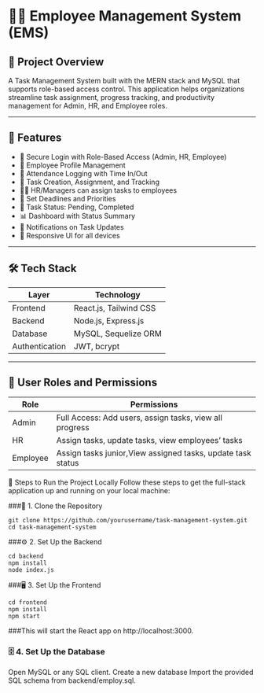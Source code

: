 # 🧑‍💼 Employee Management System (EMS)

## 📌 Project Overview

A Task Management System built with the MERN stack and MySQL that supports role-based access control. This application helps organizations streamline task assignment, progress tracking, and productivity management for Admin, HR, and Employee roles.

---

## 🚀 Features

- 🔐 Secure Login with Role-Based Access (Admin, HR, Employee)
- 👥 Employee Profile Management
- 📅 Attendance Logging with Time In/Out
- 📝 Task Creation, Assignment, and Tracking
- 👨‍💼 HR/Managers can assign tasks to employees
- 📅 Set Deadlines and Priorities
- 📌 Task Status: Pending, Completed
- 📊 Dashboard with Status Summary
- 🔔 Notifications on Task Updates
- 📱 Responsive UI for all devices

---

## 🛠️ Tech Stack

| Layer        | Technology             |
|--------------|------------------------|
| Frontend     | React.js, Tailwind CSS |
| Backend      | Node.js, Express.js    |
| Database     | MySQL, Sequelize ORM   |
| Authentication | JWT, bcrypt          |

---

## 👥 User Roles and Permissions

| Role     | Permissions |
|----------|-------------|
| Admin    | Full Access: Add users, assign tasks, view all progress |
| HR       | Assign tasks, update tasks, view employees’ tasks       |
| Employee |  Assign tasks junior,View assigned tasks, update task status|

🧪 Steps to Run the Project Locally
Follow these steps to get the full-stack application up and running on your local machine:

###🔧 1. Clone the Repository
``` base
git clone https://github.com/yourusername/task-management-system.git
cd task-management-system
```
###⚙️ 2. Set Up the Backend
``` base
cd backend
npm install
node index.js
```
###🖥️ 3. Set Up the Frontend
```base
cd frontend
npm install
npm start
```

###This will start the React app on http://localhost:3000.

### 🗄️ 4. Set Up the Database
Open MySQL or any SQL client.
Create a new database
Import the provided SQL schema from backend/employ.sql.




